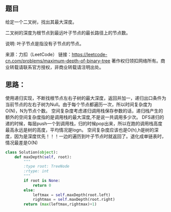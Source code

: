 ## 题目
给定一个二叉树，找出其最大深度。

二叉树的深度为根节点到最远叶子节点的最长路径上的节点数。

说明: 叶子节点是指没有子节点的节点。

来源：力扣（LeetCode）
链接：https://leetcode-cn.com/problems/maximum-depth-of-binary-tree
著作权归领扣网络所有。商业转载请联系官方授权，非商业转载请注明出处。

## 思路：
使用递归实现，不断找根节点左右子树的最大深度，返回并加一，递归出口条件为当前节点的左右子树为Null。由于每个节点都遍历一次，所以时间复杂度为O(N)，N为节点个数。
空间复杂度考虑递归调用栈保存参数的话，递归栈产生的额外的空间复杂度指的是调用栈的最大深度,不是说一共调用多少次。
DFS递归的递的时候，每层push一个到调用栈，归的时候pop出来，所以在跑的调用栈高度最高永远是树的高度，平均情况是logn。
空间复杂度应该也是O(h),h是树的深度，因为是深度优先！！！一边的遍历到叶子节点时就返回了。退化成单链表时，情况最差是O(N)
```python
class Solution(object):
    def maxDepth(self, root):
        """
        :type root: TreeNode
        :rtype: int
        """
        if root is None:
            return 0
        else:
            leftmax = self.maxDepth(root.left)
            rightmax = self.maxDepth(root.right)
        return (max(leftmax,rightmax)+1)
```
